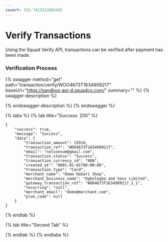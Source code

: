 ```yaml
---
coverY: 333.7423312883435
---
```


# Verify Transactions

Using the Squad Verify API, transactions can be verified after payment has been made.

### Verification Process&#x20;

{% swagger method="get" path="transaction/verify/WOO4673T1634909217" baseUrl="https://sandbox-api-d.squadco.com/" summary="" %}
{% swagger-description %}

{% endswagger-description %}
{% endswagger %}

{% tabs %}
{% tab title="Success: 200" %}
```
{
    "success": true,
    "message": "Success",
    "data": {
        "transaction_amount": 15910,
        "transaction_ref": "WOO4673T1634909217",
        "email": "nelsonnum@gmail.com",
        "transaction_status": "Success",
        "transaction_currency_id": "NGN",
        "created_at": "0001-01-01T00:00:00",
        "transaction_type": "Card",
        "merchant_name": "Demo Habari Shop",
        "merchant_business_name": "Ogbologba and Sons Limited",
        "gateway_transaction_ref": "WOO4673T1634909217_1_1",
        "recurring": "null",
        "merchant_email": "demo@merchant.com",
        "plan_code": null
    }
}
```
{% endtab %}

{% tab title="Second Tab" %}

{% endtab %}
{% endtabs %}
